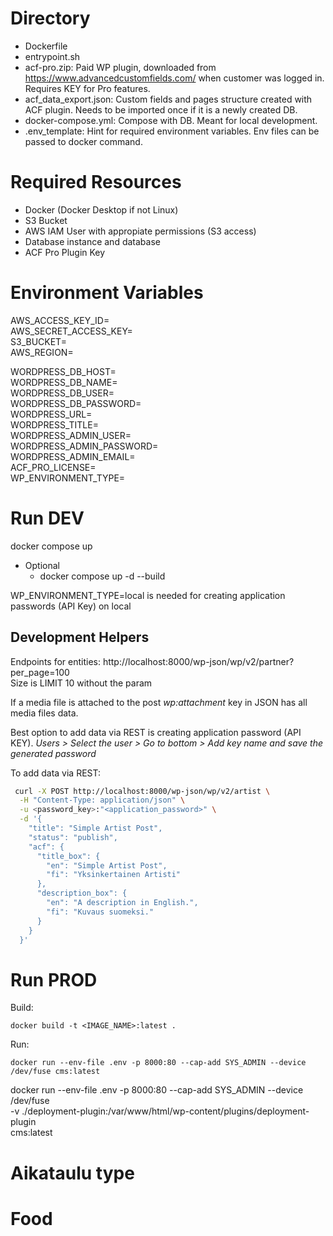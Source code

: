 # Directory

- Dockerfile
- entrypoint.sh
- acf-pro.zip: Paid WP plugin, downloaded from https://www.advancedcustomfields.com/ when customer was logged in. Requires KEY for Pro features.
- acf_data_export.json: Custom fields and pages structure created with ACF plugin. Needs to be imported once if it is a newly created DB.
- docker-compose.yml: Compose with DB. Meant for local development.
- .env_template: Hint for required environment variables. Env files can be passed to docker command.

# Required Resources

- Docker (Docker Desktop if not Linux)
- S3 Bucket
- AWS IAM User with appropiate permissions (S3 access)
- Database instance and database
- ACF Pro Plugin Key

# Environment Variables

AWS_ACCESS_KEY_ID=  
AWS_SECRET_ACCESS_KEY=  
S3_BUCKET=  
AWS_REGION=  

WORDPRESS_DB_HOST=  
WORDPRESS_DB_NAME=  
WORDPRESS_DB_USER=  
WORDPRESS_DB_PASSWORD=  
WORDPRESS_URL=  
WORDPRESS_TITLE=  
WORDPRESS_ADMIN_USER=  
WORDPRESS_ADMIN_PASSWORD=  
WORDPRESS_ADMIN_EMAIL=  
ACF_PRO_LICENSE=  
WP_ENVIRONMENT_TYPE=

# Run DEV

docker compose up  
- Optional 
  - docker compose up -d --build

WP_ENVIRONMENT_TYPE=local is needed for creating application passwords (API Key) on local

## Development Helpers

Endpoints for entities: http://localhost:8000/wp-json/wp/v2/partner?per_page=100  
Size is LIMIT 10 without the param  

If a media file is attached to the post *wp:attachment* key in JSON has all media files data.  

Best option to add data via REST is creating application password (API KEY). *Users > Select the user > Go to bottom > Add key name and save the generated password*  

To add data via REST:

```bash
 curl -X POST http://localhost:8000/wp-json/wp/v2/artist \
  -H "Content-Type: application/json" \
  -u <password_key>:"<application_password>" \
  -d '{
    "title": "Simple Artist Post",
    "status": "publish",
    "acf": {
      "title_box": {
        "en": "Simple Artist Post",
        "fi": "Yksinkertainen Artisti"
      },
      "description_box": {
        "en": "A description in English.",
        "fi": "Kuvaus suomeksi."
      }
    }
  }'

```
# Run PROD

Build:  
```
docker build -t <IMAGE_NAME>:latest .
```

Run:
```  
docker run --env-file .env -p 8000:80 --cap-add SYS_ADMIN --device /dev/fuse cms:latest
```

docker run --env-file .env -p 8000:80 --cap-add SYS_ADMIN --device /dev/fuse \
  -v ./deployment-plugin:/var/www/html/wp-content/plugins/deployment-plugin \
  cms:latest


# Aikataulu type
# Food